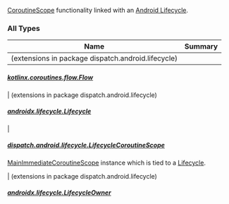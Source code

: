 

[CoroutineScope](https://kotlin.github.io/kotlinx.coroutines/kotlinx-coroutines-core/kotlinx.coroutines/coroutine-scope.html) functionality linked with an [Android Lifecycle](https://developer.android.com/reference/androidx/lifecycle/Lifecycle.html).

### All Types

| Name | Summary |
|---|---|
| (extensions in package dispatch.android.lifecycle)

##### [kotlinx.coroutines.flow.Flow](../dispatch.android.lifecycle/kotlinx.coroutines.flow.-flow/index.md)


| (extensions in package dispatch.android.lifecycle)

##### [androidx.lifecycle.Lifecycle](../dispatch.android.lifecycle/androidx.lifecycle.-lifecycle/index.md)


|

##### [dispatch.android.lifecycle.LifecycleCoroutineScope](../dispatch.android.lifecycle/-lifecycle-coroutine-scope/index.md)

[MainImmediateCoroutineScope](https://rbusarow.github.io/Dispatch/core/dispatch.core/-main-immediate-coroutine-scope/index.md) instance which is tied to a [Lifecycle](https://developer.android.com/reference/androidx/androidx/lifecycle/Lifecycle.html).


| (extensions in package dispatch.android.lifecycle)

##### [androidx.lifecycle.LifecycleOwner](../dispatch.android.lifecycle/androidx.lifecycle.-lifecycle-owner/index.md)


